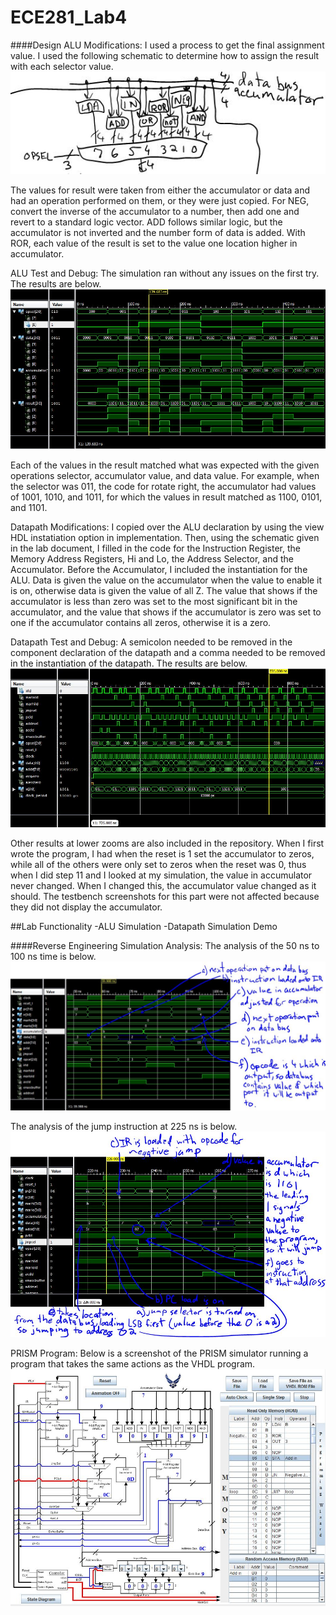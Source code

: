 ECE281_Lab4
===========

####Design
ALU Modifications: I used a process to get the final assignment value.  I used the following schematic to
determine how to assign the result with each selector value.
![alt text](https://github.com/mbergstedt/ECE281_Lab4/blob/master/ALU_Schematic.JPG?raw=true)

The values for result were taken from either the accumulator or data and had an operation performed on them, or
they were just copied.  For NEG, convert the inverse of the accumulator to a number, then add one and revert to a
standard logic vector.  ADD follows similar logic, but the accumulator is not inverted and the number form of data
is added.  With ROR, each value of the result is set to the value one location higher in accumulator.

ALU Test and Debug: The simulation ran without any issues on the first try.  The results are below.
![alt text](https://github.com/mbergstedt/ECE281_Lab4/blob/master/ALU_screenshot.JPG?raw=true)

Each of the values in the result matched what was expected with the given operations selector, accumulator value,
and data value.  For example, when the selector was 011, the code for rotate right, the accumulator had values of
1001, 1010, and 1011, for which the values in result matched as 1100, 0101, and 1101.

Datapath Modifications: I copied over the ALU declaration by using the view HDL instatiation option in
implementation.  Then, using the schematic given in the lab document, I filled in the code for the Instruction
Register, the Memory Address Registers, Hi and Lo, the Address Selector, and the Accumulator.  Before the
Accumulator, I included the instantiation for the ALU.  Data is given the value on the accumulator when the value
to enable it is on, otherwise data is given the value of all Z.  The value that shows if the accumulator is less
than zero was set to the most significant bit in the accumulator, and the value that shows if the accumulator is
zero was set to one if the accumulator contains all zeros, otherwise it is a zero.

Datapath Test and Debug: A semicolon needed to be removed in the component declaration of the datapath and a comma
needed to be removed in the instantiation of the datapath.  The results are below.
![alt text](https://github.com/mbergstedt/ECE281_Lab4/blob/master/Datapath_screenshot.JPG?raw=true)

Other results at lower zooms are also included in the repository.  When I first wrote the program, I had when the
reset is 1 set the accumulator to zeros, while all of the others were only set to zeros when the reset was 0, thus
when I did step 11 and I looked at my simulation, the value in accumulator never changed.  When I changed this,
the accumulator value changed as it should.  The testbench screenshots for this part were not affected because
they did not display the accumulator.

##Lab Functionality
-ALU Simulation
-Datapath Simulation Demo

####Reverse Engineering
Simulation Analysis: The analysis of the 50 ns to 100 ns time is below.
![alt text](https://github.com/mbergstedt/ECE281_Lab4/blob/master/50to100_analysis_shot.JPG?raw=true)

The analysis of the jump instruction at 225 ns is below.
![alt text](https://github.com/mbergstedt/ECE281_Lab4/blob/master/225_jump_analysis.JPG?raw=true)

PRISM Program: Below is a screenshot of the PRISM simulator running a program that takes the same actions as the 
VHDL program.
![alt text](https://github.com/mbergstedt/ECE281_Lab4/blob/master/PRISM_screenshot.JPG?raw=true)
